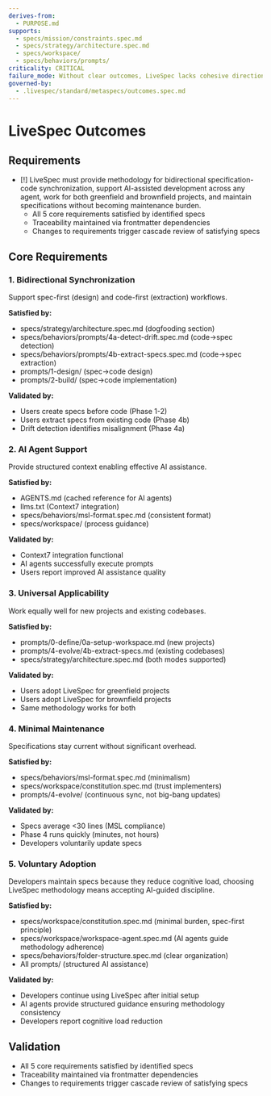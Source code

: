 ```yaml
---
derives-from:
  - PURPOSE.md
supports:
  - specs/mission/constraints.spec.md
  - specs/strategy/architecture.spec.md
  - specs/workspace/
  - specs/behaviors/prompts/
criticality: CRITICAL
failure_mode: Without clear outcomes, LiveSpec lacks cohesive direction and becomes disconnected collection of features
governed-by:
  - .livespec/standard/metaspecs/outcomes.spec.md
---
```


# LiveSpec Outcomes

## Requirements
- [!] LiveSpec must provide methodology for bidirectional specification-code synchronization, support AI-assisted development across any agent, work for both greenfield and brownfield projects, and maintain specifications without becoming maintenance burden.
  - All 5 core requirements satisfied by identified specs
  - Traceability maintained via frontmatter dependencies
  - Changes to requirements trigger cascade review of satisfying specs

## Core Requirements

### 1. Bidirectional Synchronization
Support spec-first (design) and code-first (extraction) workflows.

**Satisfied by:**
- specs/strategy/architecture.spec.md (dogfooding section)
- specs/behaviors/prompts/4a-detect-drift.spec.md (code→spec detection)
- specs/behaviors/prompts/4b-extract-specs.spec.md (code→spec extraction)
- prompts/1-design/ (spec→code design)
- prompts/2-build/ (spec→code implementation)

**Validated by:**
- Users create specs before code (Phase 1-2)
- Users extract specs from existing code (Phase 4b)
- Drift detection identifies misalignment (Phase 4a)

### 2. AI Agent Support
Provide structured context enabling effective AI assistance.

**Satisfied by:**
- AGENTS.md (cached reference for AI agents)
- llms.txt (Context7 integration)
- specs/behaviors/msl-format.spec.md (consistent format)
- specs/workspace/ (process guidance)

**Validated by:**
- Context7 integration functional
- AI agents successfully execute prompts
- Users report improved AI assistance quality

### 3. Universal Applicability
Work equally well for new projects and existing codebases.

**Satisfied by:**
- prompts/0-define/0a-setup-workspace.md (new projects)
- prompts/4-evolve/4b-extract-specs.md (existing codebases)
- specs/strategy/architecture.spec.md (both modes supported)

**Validated by:**
- Users adopt LiveSpec for greenfield projects
- Users adopt LiveSpec for brownfield projects
- Same methodology works for both

### 4. Minimal Maintenance
Specifications stay current without significant overhead.

**Satisfied by:**
- specs/behaviors/msl-format.spec.md (minimalism)
- specs/workspace/constitution.spec.md (trust implementers)
- prompts/4-evolve/ (continuous sync, not big-bang updates)

**Validated by:**
- Specs average <30 lines (MSL compliance)
- Phase 4 runs quickly (minutes, not hours)
- Developers voluntarily update specs

### 5. Voluntary Adoption
Developers maintain specs because they reduce cognitive load, choosing LiveSpec methodology means accepting AI-guided discipline.

**Satisfied by:**
- specs/workspace/constitution.spec.md (minimal burden, spec-first principle)
- specs/workspace/workspace-agent.spec.md (AI agents guide methodology adherence)
- specs/behaviors/folder-structure.spec.md (clear organization)
- All prompts/ (structured AI assistance)

**Validated by:**
- Developers continue using LiveSpec after initial setup
- AI agents provide structured guidance ensuring methodology consistency
- Developers report cognitive load reduction

## Validation

- All 5 core requirements satisfied by identified specs
- Traceability maintained via frontmatter dependencies
- Changes to requirements trigger cascade review of satisfying specs
